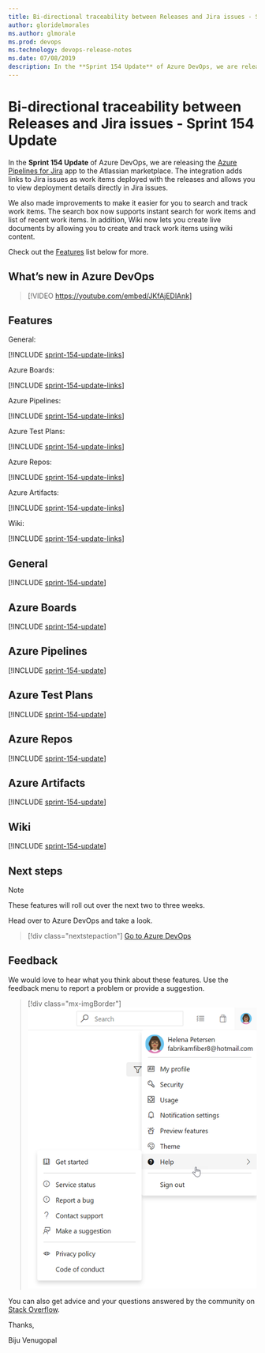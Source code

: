 ```yaml
---
title: Bi-directional traceability between Releases and Jira issues - Sprint 154 Update
author: gloridelmorales
ms.author: glmorale
ms.prod: devops
ms.technology: devops-release-notes
ms.date: 07/08/2019
description: In the **Sprint 154 Update** of Azure DevOps, we are releasing the Azure Pipelines for Jira app to the Atlassian marketplace. 
---
```


# Bi-directional traceability between Releases and Jira issues  - Sprint 154 Update

In the **Sprint 154 Update** of Azure DevOps, we are releasing the [Azure Pipelines for Jira](https://marketplace.atlassian.com/apps/1220515/azure-pipelines-for-jira?hosting=cloud&tab=overview) app to the Atlassian marketplace. The integration adds links to Jira issues as work items deployed with the releases and allows you to view deployment details directly in Jira issues.

We also made improvements to make it easier for you to search and track work items. The search box now supports instant search for work items and list of recent work items. In addition, Wiki now lets you create live documents by allowing you to create and track work items using wiki content.

Check out the [Features](#features) list below for more.

## What’s new in Azure DevOps

> [!VIDEO https://youtube.com/embed/JKfAjEDlAnk]

## Features

General:

[!INCLUDE [sprint-154-update-links](_shared/general/sprint-154-update-links.md)]

Azure Boards:

[!INCLUDE [sprint-154-update-links](_shared/boards/sprint-154-update-links.md)]

Azure Pipelines:

[!INCLUDE [sprint-154-update-links](_shared/pipelines/sprint-154-update-links.md)]

Azure Test Plans:

[!INCLUDE [sprint-154-update-links](_shared/testplans/sprint-154-update-links.md)]


Azure Repos:

[!INCLUDE [sprint-154-update-links](_shared/repos/sprint-154-update-links.md)]

Azure Artifacts:

[!INCLUDE [sprint-154-update-links](_shared/artifacts/sprint-154-update-links.md)]

Wiki:

[!INCLUDE [sprint-154-update-links](_shared/wiki/sprint-154-update-links.md)]

## General

[!INCLUDE [sprint-154-update](_shared/general/sprint-154-update.md)]

## Azure Boards

[!INCLUDE [sprint-154-update](_shared/boards/sprint-154-update.md)]

## Azure Pipelines

[!INCLUDE [sprint-154-update](_shared/pipelines/sprint-154-update.md)]

## Azure Test Plans

[!INCLUDE [sprint-154-update](_shared/testplans/sprint-154-update.md)]

## Azure Repos

[!INCLUDE [sprint-154-update](_shared/repos/sprint-154-update.md)]

## Azure Artifacts

[!INCLUDE [sprint-154-update](_shared/artifacts/sprint-154-update.md)]

## Wiki

[!INCLUDE [sprint-154-update](_shared/wiki/sprint-154-update.md)]


## Next steps

> [!NOTE]
> These features will roll out over the next two to three weeks.

Head over to Azure DevOps and take a look.

> [!div class="nextstepaction"]
> [Go to Azure DevOps](http://go.microsoft.com/fwlink/?LinkId=307137&campaign=o~msft~docs~product-vsts~release-notes)

## Feedback

We would love to hear what you think about these features. Use the feedback menu to report a problem or provide a suggestion.

> [!div class="mx-imgBorder"]
> ![Make a suggestion](../_img/make-a-suggestion.png)

You can also get advice and your questions answered by the community on [Stack Overflow](https://stackoverflow.com/questions/tagged/azure-devops).

Thanks,

Biju Venugopal